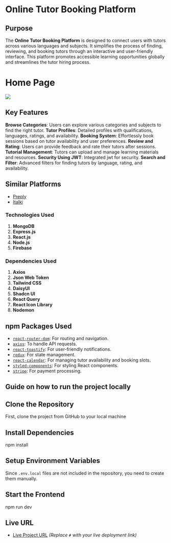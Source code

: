 # Online Tutor Booking Platform

## Purpose

The **Online Tutor Booking Platform** is designed to connect users with tutors across various languages and subjects. It simplifies the process of finding, reviewing, and booking tutors through an interactive and user-friendly interface. This platform promotes accessible learning opportunities globally and streamlines the tutor hiring process.

# Home Page
<img src='https://i.ibb.co.com/tMJMhMjX/tutor-lagbe.jpg' />

## Key Features

**Browse Categories**: Users can explore various categories and subjects to find the right tutor.
**Tutor Profiles**: Detailed profiles with qualifications, languages, ratings, and availability.
**Booking System**: Effortlessly book sessions based on tutor availability and user preferences.
**Review and Rating**: Users can provide feedback and rate their tutors after sessions.
**Tutorial Management**: Tutors can upload and manage learning materials and resources.
**Security Using JWT**: Integrated jwt for security.
**Search and Filter**: Advanced filters for finding tutors by language, rating, and availability.

## Similar Platforms

- [Preply](https://www.preply.com)
- [Italki](https://www.italki.com)

### Technologies Used
1. **MongoDB**
2. **Express.js**
3. **React.js**
4. **Node.js**
5. **Firebase**

### Dependencies Used
1. **Axios**
2. **Json Web Token**
3. **Tailwind CSS**
4. **DaisyUI**
5. **Shadcn UI**
6. **React Query**
7. **React Icon Library**
8. **Nodemon**

## npm Packages Used

- [`react-router-dom`](https://www.npmjs.com/package/react-router-dom): For routing and navigation.
- [`axios`](https://www.npmjs.com/package/axios): To handle API requests.
- [`react-toastify`](https://www.npmjs.com/package/react-toastify): For user-friendly notifications.
- [`redux`](https://www.npmjs.com/package/redux): For state management.
- [`react-calendar`](https://www.npmjs.com/package/react-calendar): For managing tutor availability and booking slots.
- [`styled-components`](https://www.npmjs.com/package/styled-components): For styling React components.
- [`stripe`](https://www.npmjs.com/package/stripe): For payment processing.

## Guide on how to run the project locally
## Clone the Repository
First, clone the project from GitHub to your local machine

## Install Dependencies
npm install

## Setup Environment Variables
Since `.env.local` files are not included in the repository, you need to create them manually.

## Start the Frontend
npm run dev

## Live URL

- [Live Project URL](https://user-authentication-30262.web.app) *(Replace `#` with your live deployment link)*
